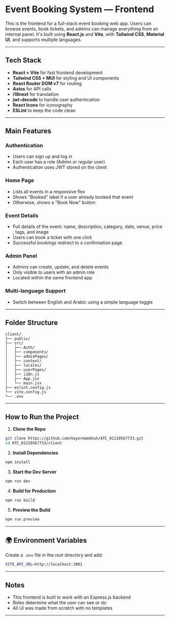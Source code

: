 # Event Booking System — Frontend

This is the frontend for a full-stack event booking web app. Users can browse events, book tickets, and admins can manage everything from an internal panel. It's built using **React.js** and **Vite**, with **Tailwind CSS**, **Material UI**, and supports multiple languages.

---

## Tech Stack

- **React + Vite** for fast frontend development
- **Tailwind CSS + MUI** for styling and UI components
- **React Router DOM v7** for routing
- **Axios** for API calls
- **i18next** for translation
- **jwt-decode** to handle user authentication
- **React Icons** for iconography
- **ESLint** to keep the code clean

---

## Main Features

### Authentication

- Users can sign up and log in
- Each user has a role (Admin or regular user)
- Authentication uses JWT stored on the client

### Home Page

- Lists all events in a responsive flex
- Shows "Booked" label if a user already booked that event
- Otherwise, shows a "Book Now" button

### Event Details

- Full details of the event: name, description, category, date, venue, price , tags, and image
- Users can book a ticket with one click
- Successful bookings redirect to a confirmation page

### Admin Panel

- Admins can create, update, and delete events
- Only visible to users with an admin role
- Located within the same frontend app

### Multi-language Support

- Switch between English and Arabic using a simple language toggle

---

## Folder Structure

```
client/
├── public/
├── src/
│   ├── Auth/
│   ├── components/
│   ├── adminPages/
│   ├── context/
│   ├── locales/
│   ├── userPages/
│   ├── i18n.js
│   ├── App.jsx
│   └── main.jsx
├── eslint.config.js
└── vite.config.js
└── .env
```

---

## How to Run the Project

1. **Clone the Repo**

```bash
git clone https://github.com/mayermamdouh/ATC_01210567733.git
cd ATC_01210567733/client
```

2. **Install Dependencies**

```bash
npm install
```

3. **Start the Dev Server**

```bash
npm run dev
```

4. **Build for Production**

```bash
npm run build
```

5. **Preview the Build**

```bash
npm run preview
```

---

## 🌍 Environment Variables

Create a `.env` file in the root directory and add:

```bash
VITE_API_URL=http://localhost:3001
```

---

## Notes

- This frontend is built to work with an Express.js backend
- Roles determine what the user can see or do
- All UI was made from scratch with no templates

---
